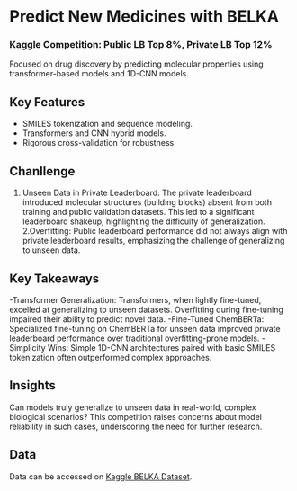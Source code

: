 # Predict New Medicines with BELKA
### Kaggle Competition: Public LB Top 8%, Private LB Top 12%
Focused on drug discovery by predicting molecular properties using transformer-based models and 1D-CNN models.

## Key Features
- SMILES tokenization and sequence modeling.
- Transformers and CNN hybrid models.
- Rigorous cross-validation for robustness.

## Chanllenge
1. Unseen Data in Private Leaderboard:
The private leaderboard introduced molecular structures (building blocks) absent from both training and public validation datasets.
This led to a significant leaderboard shakeup, highlighting the difficulty of generalization.
2.Overfitting:
Public leaderboard performance did not always align with private leaderboard results, emphasizing the challenge of generalizing to unseen data.

## Key Takeaways

-Transformer Generalization:
Transformers, when lightly fine-tuned, excelled at generalizing to unseen datasets. Overfitting during fine-tuning impaired their ability to predict novel data.
-Fine-Tuned ChemBERTa:
Specialized fine-tuning on ChemBERTa for unseen data improved private leaderboard performance over traditional overfitting-prone models.
-Simplicity Wins:
Simple 1D-CNN architectures paired with basic SMILES tokenization often outperformed complex approaches.

## Insights
Can models truly generalize to unseen data in real-world, complex biological scenarios?
This competition raises concerns about model reliability in such cases, underscoring the need for further research.

## Data
Data can be accessed on [Kaggle BELKA Dataset](https://www.kaggle.com/c/neurips-2024-predict-new-medicines/data).
